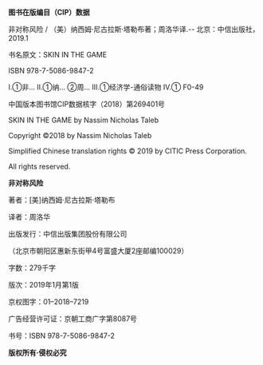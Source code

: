 # 

**图书在版编目（CIP）数据**

  


非对称风险 / （美）纳西姆·尼古拉斯·塔勒布著；周洛华译.-- 北京：中信出版社，2019.1

书名原文：SKIN IN THE GAME

ISBN 978-7-5086-9847-2

I.①非… II.①纳… ②周… III.①经济学-通俗读物 IV.① F0-49

中国版本图书馆CIP数据核字（2018）第269401号

  


SKIN IN THE GAME by Nassim Nicholas Taleb

Copyright ©2018 by Nassim Nicholas Taleb

Simplified Chinese translation rights © 2019 by CITIC Press Corporation.

All rights reserved.

  


**非对称风险**

著者：[美]纳西姆·尼古拉斯·塔勒布

译者：周洛华

出版发行：中信出版集团股份有限公司

（北京市朝阳区惠新东街甲4号富盛大厦2座邮编100029）

  


字数：279千字

版次：2019年1月第1版

京权图字：01–2018–7219

广告经营许可证：京朝工商广字第8087号

书号：ISBN 978-7-5086-9847-2

  


**版权所有·侵权必究**

